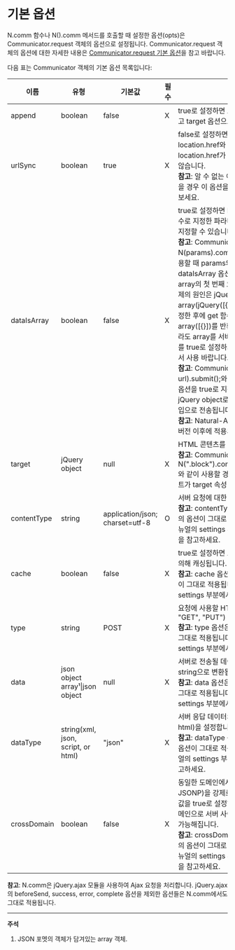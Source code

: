 # 기본 옵션

N.comm 함수나 N().comm 메서드를 호출할 때 설정한 옵션(opts)은 Communicator.request 객체의 옵션으로 설정됩니다.
Communicator.request 객체의 옵션에 대한 자세한 내용은 [Communicator.request 기본 옵션](communicator-request-default-options.md)을 참고 바랍니다.

다음 표는 Communicator 객체의 기본 옵션 목록입니다:

| 이름 | 유형 | 기본값 | 필수 | 설명 |
|------|------|--------|------|------|
| append | boolean | false | X | true로 설정하면 로드된 페이지를 덮어쓰지 않고 target 옵션으로 지정한 요소에 추가합니다. |
| urlSync | boolean | true | X | false로 설정하면 서버로 요청할 때의 location.href와 서버에서 응답을 받았을 때의 location.href가 다르더라도 응답을 차단하지 않습니다.<br>**참고**: 알 수 없는 이유로 서버 응답이 차단되었을 경우 이 옵션을 false로 설정해서 테스트해 보세요. |
| dataIsArray | boolean | false | X | true로 설정하면 N().comm에서 N 함수의 인수로 지정한 파라미터 객체를 array 타입으로 지정할 수 있습니다.<br>**참고**: Communicator를 N(params).comm(url).submit();와 같이 사용할 때 params의 객체 타입이 array일 때 dataIsArray 옵션이 false로 지정되어 있다면 array의 첫 번째 오브젝트만 전송됩니다. 이 문제의 원인은 jQuery 함수의 인수를 array(jQuery([{}])) 또는 object($({}))로 설정한 후에 get 함수를 호출하면 둘 다 array([{}])를 반환하기 때문입니다. 불편하더라도 array를 서버에 전송할 때는 dataIsArray를 true로 설정하거나 object에 array를 담아서 사용 바랍니다.<br>**참고**: Communicator를 N.comm(params, url).submit();와 같이 사용하면 dataIsArray 옵션을 true로 지정하지 않아도 params를 jQuery object로 만들지 않기 때문에 array 타입으로 전송됩니다.<br>**참고**: Natural-ARCHITECTURE v0.8.1.4 버전 이후에 적용되었습니다. |
| target | jQuery object | null | X | HTML 콘텐츠를 삽입할 요소를 지정합니다.<br>**참고**: Communicator를 N(".block").comm("page.html").submit();와 같이 사용할 경우 N("#block") 요소 오브젝트가 target 속성 값으로 지정됩니다. |
| contentType | string | application/json; charset=utf-8 | O | 서버 요청에 대한 contentType을 지정합니다.<br>**참고**: contentType 옵션은 jQuery.ajax 함수의 옵션이 그대로 적용됩니다. [jQuery.ajax](http://api.jquery.com/jquery.ajax/) 매뉴얼의 settings 부분에서 contentType 속성을 참고하세요. |
| cache | boolean | false | X | true로 설정하면 요청된 페이지가 브라우저에 의해 캐싱됩니다.<br>**참고**: cache 옵션은 jQuery.ajax 함수의 옵션이 그대로 적용됩니다. [jQuery.ajax](http://api.jquery.com/jquery.ajax/) 매뉴얼의 settings 부분에서 cache 속성을 참고하세요. |
| type | string | POST | X | 요청에 사용할 HTTP method(예: "POST", "GET", "PUT")<br>**참고**: type 옵션은 jQuery.ajax 함수의 옵션이 그대로 적용됩니다. [jQuery.ajax](http://api.jquery.com/jquery.ajax/) 매뉴얼의 settings 부분에서 type 속성을 참고하세요. |
| data | json object array¹\|json object | null | X | 서버로 전송될 데이터. string이 아닌 경우 string으로 변환됩니다.<br>**참고**: data 옵션은 jQuery.ajax 함수의 옵션이 그대로 적용됩니다. [jQuery.ajax](http://api.jquery.com/jquery.ajax/) 매뉴얼의 settings 부분에서 data 속성을 참고하세요. |
| dataType | string(xml, json, script, or html) | "json" | X | 서버 응답 데이터의 유형(xml, json, script, or html)을 설정합니다.<br>**참고**: dataType 옵션은 jQuery.ajax 함수의 옵션이 그대로 적용됩니다. [jQuery.ajax](http://api.jquery.com/jquery.ajax/) 매뉴얼의 settings 부분에서 dataType 속성을 참고하세요. |
| crossDomain | boolean | false | X | 동일한 도메인에서 crossDomain 요청(예: JSONP)을 강제로 수행하려면 crossDomain 값을 true로 설정하세요. 이를 통해서 다른 도메인으로 서버 사이드 리다이렉션 하는 것 등이 가능해집니다.<br>**참고**: crossDomain 옵션은 jQuery.ajax 함수의 옵션이 그대로 적용됩니다. [jQuery.ajax](http://api.jquery.com/jquery.ajax/) 매뉴얼의 settings 부분에서 crossDomain 속성을 참고하세요. |

**참고**: N.comm은 jQuery.ajax 모듈을 사용하여 Ajax 요청을 처리합니다. jQuery.ajax의 beforeSend, success, error, complete 옵션을 제외한 옵션들은 N.comm에서도 그대로 적용됩니다.

---

**주석**

1. JSON 포멧의 객체가 담겨있는 array 객체.
